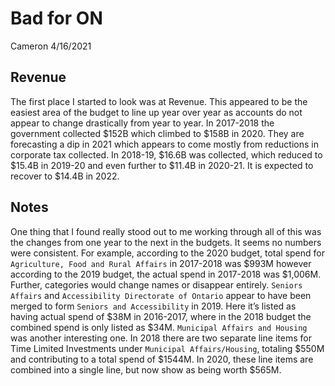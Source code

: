 Bad for ON
================
Cameron
4/16/2021

## Revenue

The first place I started to look was at Revenue. This appeared to be
the easiest area of the budget to line up year over year as accounts do
not appear to change drastically from year to year. In 2017-2018 the
government collected $152B which climbed to $158B in 2020. They are
forecasting a dip in 2021 which appears to come mostly from reductions
in corporate tax collected. In 2018-19, $16.6B was collected, which
reduced to $15.4B in 2019-20 and even further to $11.4B in 2020-21. It
is expected to recover to $14.4B in 2022.

## Notes

One thing that I found really stood out to me working through all of
this was the changes from one year to the next in the budgets. It seems
no numbers were consistent. For example, according to the 2020 budget,
total spend for `Agriculture, Food and Rural Affairs` in 2017-2018 was
$993M however according to the 2019 budget, the actual spend in
2017-2018 was $1,006M. Further, categories would change names or
disappear entirely. `Seniors Affairs` and
`Accessibility Directorate of Ontario` appear to have been merged to
form `Seniors and Accessibility` in 2019. Here it’s listed as having
actual spend of $38M in 2016-2017, where in the 2018 budget the combined
spend is only listed as $34M. `Municipal Affairs and Housing` was
another interesting one. In 2018 there are two separate line items for
Time Limited Investments under `Municipal Affairs/Housing`, totaling
$550M and contributing to a total spend of $1544M. In 2020, these line
items are combined into a single line, but now show as being worth
$565M.
